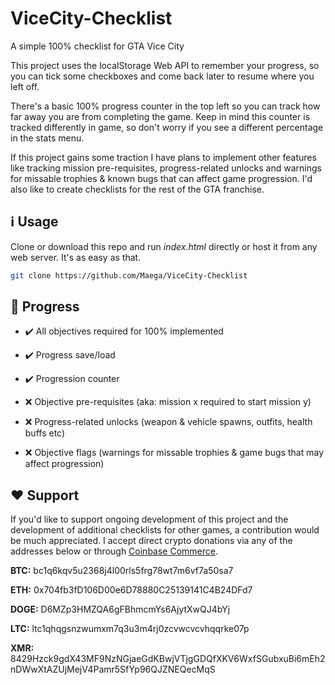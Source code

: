 # ViceCity-Checklist
A simple 100% checklist for GTA Vice City

This project uses the localStorage Web API to remember your progress, so you can tick some checkboxes and come back later to resume where you left off.

There's a basic 100% progress counter in the top left so you can track how far away you are from completing the game.
Keep in mind this counter is tracked differently in game, so don't worry if you see a different percentage in the stats menu.

If this project gains some traction I have plans to implement other features like tracking mission pre-requisites, progress-related unlocks and warnings for missable trophies & known bugs that can affect game progression.
I'd also like to create checklists for the rest of the GTA franchise.

## :information_source: Usage

Clone or download this repo and run _index.html_ directly or host it from any web server. It's as easy as that.

```bash
git clone https://github.com/Maega/ViceCity-Checklist
```

## :checkered_flag:	Progress

* :heavy_check_mark: All objectives required for 100% implemented

* :heavy_check_mark: Progress save/load

* :heavy_check_mark: Progression counter

* :x: Objective pre-requisites (aka: mission x required to start mission y)

* :x: Progress-related unlocks (weapon & vehicle spawns, outfits, health buffs etc)

* :x: Objective flags (warnings for missable trophies & game bugs that may affect progression)

## :heart: Support

If you'd like to support ongoing development of this project and the development of additional checklists for other games, a contribution would be much appreciated. I accept direct crypto donations via any of the addresses below or through [Coinbase Commerce](https://commerce.coinbase.com/checkout/bb4f7665-bfdc-4c22-9fc8-78299010b1c8).

**BTC:** bc1q6kqv5u2368j4l00rls5frg78wt7m6vf7a50sa7

**ETH:** 0x704fb3fD106D00e6D78880C25139141C4B24DFd7

**DOGE:** D6MZp3HMZQA6gFBhmcmYs6AjytXwQJ4bYj

**LTC:** ltc1qhqgsnzwumxm7q3u3m4rj0zcvwcvcvhqqrke07p

**XMR:** 8429Hzck9gdX43MF9NzNGjaeGdKBwjVTjgGDQfXKV6WxfSGubxuBi6mEh2nDWwXtAZUjMejV4Pamr5SfYp96QJZNEQecMqS
